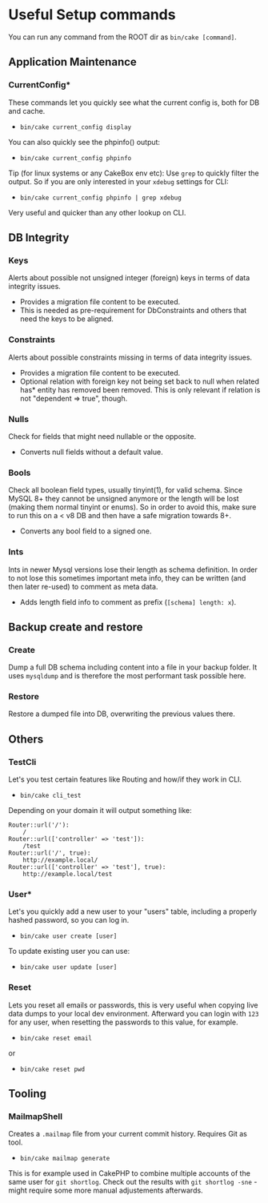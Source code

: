 # Useful Setup commands

You can run any command from the ROOT dir as `bin/cake [command]`.


## Application Maintenance

### CurrentConfig*
These commands let you quickly see what the current config is, both for DB and cache.

- `bin/cake current_config display`

You can also quickly see the phpinfo() output:

- `bin/cake current_config phpinfo`

Tip (for linux systems or any CakeBox env etc): Use `grep` to quickly filter the output.
So if you are only interested in your `xdebug` settings for CLI:

- `bin/cake current_config phpinfo | grep xdebug`

Very useful and quicker than any other lookup on CLI.

## DB Integrity

### Keys
Alerts about possible not unsigned integer (foreign) keys in terms of data integrity issues.

- Provides a migration file content to be executed.
- This is needed as pre-requirement for DbConstraints and others that need the keys to be aligned.

### Constraints
Alerts about possible constraints missing in terms of data integrity issues.

- Provides a migration file content to be executed.
- Optional relation with foreign key not being set back to null when related has* entity has removed been removed.
  This is only relevant if relation is not "dependent => true", though.

### Nulls
Check for fields that might need nullable or the opposite.

- Converts null fields without a default value.

### Bools
Check all boolean field types, usually tinyint(1), for valid schema.
Since MySQL 8+ they cannot be unsigned anymore or the length will be lost (making them normal tinyint or enums).
So in order to avoid this, make sure to run this on a < v8 DB and then have a safe migration towards 8+.

- Converts any bool field to a signed one.

### Ints
Ints in newer Mysql versions lose their length as schema definition.
In order to not lose this sometimes important meta info, they can be written (and then later re-used) to comment as meta data.

- Adds length field info to comment as prefix (`[schema] length: x`).

## Backup create and restore

### Create
Dump a full DB schema including content into a file in your backup folder.
It uses `mysqldump` and is therefore the most performant task possible here.

### Restore

Restore a dumped file into DB, overwriting the previous values there.

## Others

### TestCli
Let's you test certain features like Routing and how/if they work in CLI.

- `bin/cake cli_test`

Depending on your domain it will output something like:
```
Router::url('/'):
    /
Router::url(['controller' => 'test']):
    /test
Router::url('/', true):
    http://example.local/
Router::url(['controller' => 'test'], true):
    http://example.local/test
```

### User*
Let's you quickly add a new user to your "users" table, including a properly hashed password, so
you can log in.

- `bin/cake user create [user]`

To update existing user you can use:

- `bin/cake user update [user]`

### Reset
Lets you reset all emails or passwords, this is very useful when copying live data dumps to your local dev
environment. Afterward you can login with `123` for any user, when resetting the passwords to this value, for example.

- `bin/cake reset email`

or

- `bin/cake reset pwd`

## Tooling

### MailmapShell
Creates a `.mailmap` file from your current commit history. Requires Git as tool.

- `bin/cake mailmap generate`

This is for example used in CakePHP to combine multiple accounts of the same user for `git shortlog`.
Check out the results with `git shortlog -sne` - might require some more manual adjustements afterwards.
